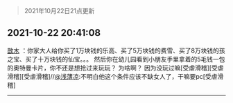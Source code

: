 > 2021年10月22日21点更新
<link rel="stylesheet" href="https://cdn.jsdelivr.net/gh/taotie6/sampleJSON@main/css/photo_show.css">
<meta name="referrer" content="no-referrer" />


 ## 2021-10-22 20:41:08 

 [㪚木](https://www.coolapk.com/feed/30876532?shareKey=M2I1YWMwYTU0ZjZmNjE3MmI4YWU~) ：你家大人给你买了1万块钱的乐高、买了5万块钱的费雪、买了8万块钱的孩之宝、买了十万块钱的仙宝。。。
然后你在幼儿园看到小朋友手里拿着的5毛钱一包的奥特曼卡片，你不还是想抢过来玩玩？
为啥啊？<!--break-->
因为没玩过嘛[受虐滑稽][受虐滑稽][受虐滑稽]//<a class="feed-link-uname" href="/u/浅薄凉">@浅薄凉</a>:不明白他这个条件应该不缺女人了，干嘛要pc[受虐滑稽] 

<div class="album">
</div>

 ------- 

